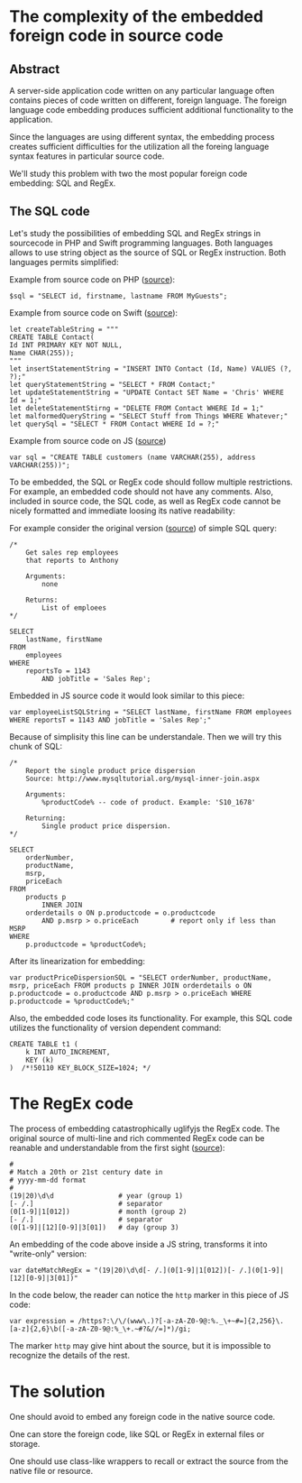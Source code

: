 # The complexity of the embedded foreign code in source code

## Abstract

A server-side application code written on any particular language often contains pieces of code written on different, foreign language. The foreign language code embedding produces sufficient additional functionality to the application.

Since the languages are using different syntax, the embedding process creates sufficient difficulties for the utilization all the foreing language syntax features in particular source code.  

We'll study this problem with two the most popular foreign code embedding: SQL and RegEx.

## The SQL code

Let's study the possibilities of embedding SQL and RegEx strings in sourcecode in PHP and Swift programming languages. Both languages allows to use string object as the source of SQL or RegEx instruction. Both languages permits simplified:

Example from source code on PHP ([source](https://www.w3schools.com/php/php_mysql_select.asp)):

```{php}
$sql = "SELECT id, firstname, lastname FROM MyGuests";
```

Example from source code on Swift ([source](https://www.raywenderlich.com/385-sqlite-with-swift-tutorial-getting-started)):

```{Swift}
let createTableString = """
CREATE TABLE Contact(
Id INT PRIMARY KEY NOT NULL,
Name CHAR(255));
"""
let insertStatementString = "INSERT INTO Contact (Id, Name) VALUES (?, ?);"
let queryStatementString = "SELECT * FROM Contact;"
let updateStatementString = "UPDATE Contact SET Name = 'Chris' WHERE Id = 1;"
let deleteStatementStirng = "DELETE FROM Contact WHERE Id = 1;"
let malformedQueryString = "SELECT Stuff from Things WHERE Whatever;"
let querySql = "SELECT * FROM Contact WHERE Id = ?;"
```
Example from source code on JS ([source](https://www.w3schools.com/nodejs/nodejs_mysql_create_table.asp))

```{js}
var sql = "CREATE TABLE customers (name VARCHAR(255), address VARCHAR(255))";
```

To be embedded, the SQL or RegEx code should follow multiple restrictions. For example, an embedded code should not have any comments. Also, included in source code, the SQL code, as well as RegEx code cannot be nicely formatted and immediate loosing its native readability:

For example consider the original version ([source](http://www.mysqltutorial.org/mysql-comment/)) of simple SQL query:

```{SQL}
/*
    Get sales rep employees
    that reports to Anthony

    Arguments:
        none

    Returns:
        List of emploees
*/
 
SELECT 
    lastName, firstName
FROM
    employees
WHERE
    reportsTo = 1143
        AND jobTitle = 'Sales Rep';
```

Embedded in JS source code it would look similar to this piece:

```{JS}
var employeeListSQLString = "SELECT lastName, firstName FROM employees WHERE reportsT = 1143 AND jobTitle = 'Sales Rep';"
```
Because of simplisity this line can be understandale. Then we will try this chunk of SQL:

```{SQL}
/*
    Report the single product price dispersion
    Source: http://www.mysqltutorial.org/mysql-inner-join.aspx

    Arguments:
        %productCode% -- code of product. Example: 'S10_1678'

    Returning:
        Single product price dispersion.
*/

SELECT 
    orderNumber, 
    productName, 
    msrp, 
    priceEach
FROM
    products p
        INNER JOIN
    orderdetails o ON p.productcode = o.productcode
        AND p.msrp > o.priceEach        # report only if less than MSRP
WHERE
    p.productcode = %productCode%;
```

After its linearization for embedding:

```{JS}
var productPriceDispersionSQL = "SELECT orderNumber, productName, msrp, priceEach FROM products p INNER JOIN orderdetails o ON p.productcode = o.productcode AND p.msrp > o.priceEach WHERE p.productcode = %productCode%;"
```


Also, the embedded code loses its functionality. For example, this SQL code utilizes the functionality of version dependent command:

```{SQL}
CREATE TABLE t1 (
    k INT AUTO_INCREMENT,
    KEY (k)
)  /*!50110 KEY_BLOCK_SIZE=1024; */
```



# The RegEx code

The process of embedding catastrophically uglifyjs the RegEx code. The original source of multi-line and rich commented RegEx code can be reanable and understandable from the first sight ([source](https://www.regular-expressions.info/freespacing.html)):

```{RegEx}
#
# Match a 20th or 21st century date in 
# yyyy-mm-dd format
#
(19|20)\d\d                # year (group 1)
[- /.]                     # separator
(0[1-9]|1[012])            # month (group 2)
[- /.]                     # separator
(0[1-9]|[12][0-9]|3[01])   # day (group 3)
```

An embedding of the code above inside a JS string, transforms it into "write-only" version:

```{js}
var dateMatchRegEx = "(19|20)\d\d[- /.](0[1-9]|1[012])[- /.](0[1-9]|[12][0-9]|3[01])"
```

In the code below, the reader can notice the `http` marker in this piece of JS code:
```{js}
var expression = /https?:\/\/(www\.)?[-a-zA-Z0-9@:%._\+~#=]{2,256}\.[a-z]{2,6}\b([-a-zA-Z0-9@:%_\+.~#?&//=]*)/gi;

```
The marker `http` may give hint about the source, but it is impossible to recognize the details of the rest.

# The solution

One should avoid to embed any foreign code in the native source code.

One can store the foreign code, like SQL or RegEx in external files or storage.

One should use class-like wrappers to recall or extract the source from the native file or resource. 
